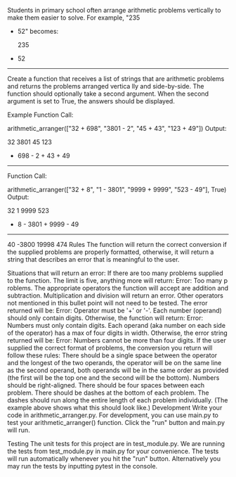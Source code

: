 Students in primary school often arrange arithmetic problems vertically to make them easier to solve. For example, "235 
+ 52" becomes:

  235
+  52
-----
Create a function that receives a list of strings that are arithmetic problems and returns the problems arranged vertica
lly and side-by-side. The function should optionally take a second argument. When the second argument is set to True, the answers should be displayed.

Example
Function Call:

arithmetic_arranger(["32 + 698", "3801 - 2", "45 + 43", "123 + 49"])
Output:

   32      3801      45      123
+ 698    -    2    + 43    +  49
-----    ------    ----    -----
Function Call:

arithmetic_arranger(["32 + 8", "1 - 3801", "9999 + 9999", "523 - 49"], True)
Output:

  32         1      9999      523
+  8    - 3801    + 9999    -  49
----    ------    ------    -----
  40     -3800     19998      474
Rules
The function will return the correct conversion if the supplied problems are properly formatted, otherwise, it will return
  a string that describes an error that is meaningful to the user.

Situations that will return an error:
If there are too many problems supplied to the function. The limit is five, anything more will return: Error: Too many p
roblems.
The appropriate operators the function will accept are addition and subtraction. Multiplication and division will return
an error. Other operators not mentioned in this bullet point will not need to be tested. The error returned will be: Error: Operator must be '+' or '-'.
Each number (operand) should only contain digits. Otherwise, the function will return: Error: Numbers must only contain 
digits.
Each operand (aka number on each side of the operator) has a max of four digits in width. Otherwise, the error string 
returned will be: Error: Numbers cannot be more than four digits.
If the user supplied the correct format of problems, the conversion you return will follow these rules:
There should be a single space between the operator and the longest of the two operands, the operator will be on the same
line as the second operand, both operands will be in the same order as provided (the first will be the top one and the second will be the bottom).
Numbers should be right-aligned.
There should be four spaces between each problem.
There should be dashes at the bottom of each problem. The dashes should run along the entire length of each problem 
individually. (The example above shows what this should look like.)
Development
Write your code in arithmetic_arranger.py. For development, you can use main.py to test your arithmetic_arranger() function.
Click the "run" button and main.py will run.

Testing
The unit tests for this project are in test_module.py. We are running the tests from test_module.py in main.py for your
convenience. The tests will run automatically whenever you hit the "run" button. Alternatively you may run the tests by inputting pytest in the console.